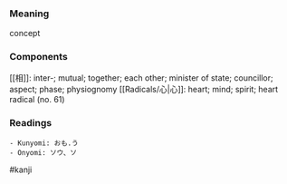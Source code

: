 ### Meaning

concept

### Components

[[相]]: inter-; mutual; together; each other; minister of state; councillor; aspect; phase; physiognomy [[Radicals/心|心]]: heart; mind; spirit; heart radical (no. 61)

### Readings

```
- Kunyomi: おも.う
- Onyomi: ソウ、ソ
```

#kanji
